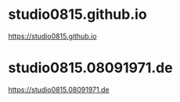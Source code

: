 # studio0815.github.io
https://studio0815.github.io
# studio0815.08091971.de
https://studio0815.08091971.de
